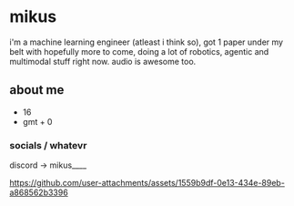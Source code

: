 # mikus
i'm a machine learning engineer (atleast i think so), got 1 paper under my belt with hopefully more to come, doing a lot of robotics, agentic and multimodal stuff right now. audio is awesome too.
## about me 
- 16
- gmt + 0

### socials / whatevr
discord -> mikus____

https://github.com/user-attachments/assets/1559b9df-0e13-434e-89eb-a868562b3396

